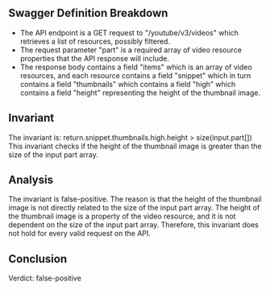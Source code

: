 ## Swagger Definition Breakdown
- The API endpoint is a GET request to "/youtube/v3/videos" which retrieves a list of resources, possibly filtered.
- The request parameter "part" is a required array of video resource properties that the API response will include.
- The response body contains a field "items" which is an array of video resources, and each resource contains a field "snippet" which in turn contains a field "thumbnails" which contains a field "high" which contains a field "height" representing the height of the thumbnail image.

## Invariant
The invariant is: return.snippet.thumbnails.high.height > size(input.part[])
This invariant checks if the height of the thumbnail image is greater than the size of the input part array.

## Analysis
The invariant is false-positive. The reason is that the height of the thumbnail image is not directly related to the size of the input part array. The height of the thumbnail image is a property of the video resource, and it is not dependent on the size of the input part array. Therefore, this invariant does not hold for every valid request on the API.

## Conclusion
Verdict: false-positive
